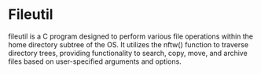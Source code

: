 # Fileutil
fileutil is a C program designed to perform various file operations within the home directory subtree of the OS. It utilizes the nftw() function to traverse directory trees, providing functionality to search, copy, move, and archive files based on user-specified arguments and options.
